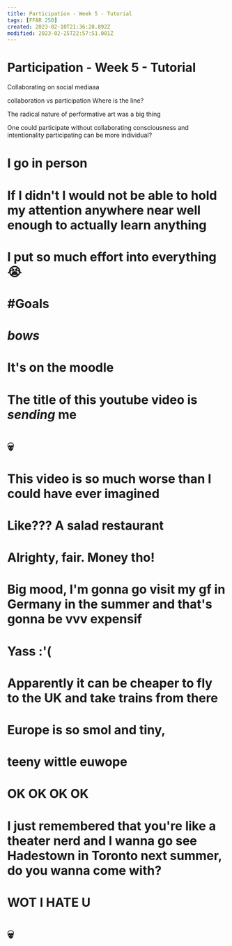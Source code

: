 ```yaml
---
title: Participation - Week 5 - Tutorial
tags: [FFAR 250]
created: 2023-02-10T21:36:28.892Z
modified: 2023-02-25T22:57:51.081Z
---
```


# Participation - Week 5 - Tutorial

Collaborating on social mediaaa

collaboration vs participation
Where is the line?

The radical nature of performative art was a big thing

One could participate without collaborating
consciousness and intentionality
participating can be more individual?


# I go in person
# If I didn't I would not be able to hold my attention anywhere near well enough to actually learn anything
# I put so much effort into everything 😭
# #Goals
# *bows*
# It's on the moodle
# The title of this youtube video is *sending* me
# 💀
# This video is so much worse than I could have ever imagined

# Like??? A salad restaurant
# Alrighty, fair. Money tho!
# Big mood, I'm gonna go visit my gf in Germany in the summer and that's gonna be vvv expensif
# Yass :'(
# Apparently it can be cheaper to fly to the UK and take trains from there
# Europe is so smol and tiny, 
# teeny wittle euwope

# OK OK OK OK
# I just remembered that you're like a theater nerd and I wanna go see Hadestown in Toronto next summer, do you wanna come with?
# WOT I HATE U

# 💀
